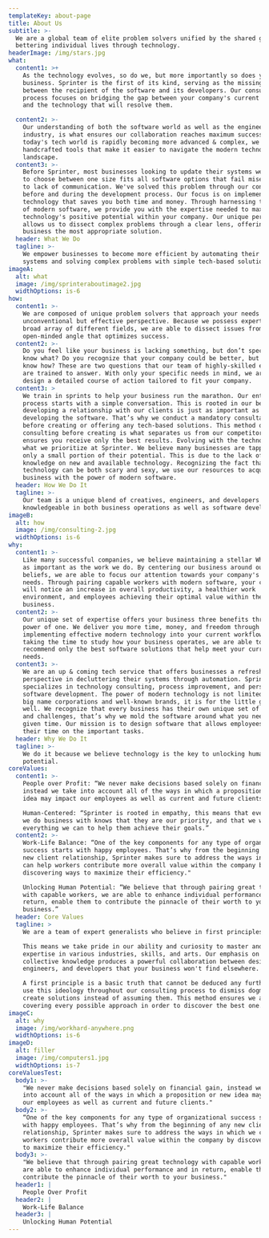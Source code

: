 ```yaml
---
templateKey: about-page
title: About Us
subtitle: >-
  We are a global team of elite problem solvers unified by the shared goal of
  bettering individual lives through technology.
headerImage: /img/stars.jpg
what:
  content1: >+
    As the technology evolves, so do we, but more importantly so does your
    business. Sprinter is the first of its kind, serving as the missing link
    between the recipient of the software and its developers. Our consulting
    process focuses on bridging the gap between your company's current struggles
    and the technology that will resolve them.

  content2: >-
    Our understanding of both the software world as well as the engineering
    industry, is what ensures our collaboration reaches maximum success. Because
    today's tech world is rapidly becoming more advanced & complex, we've
    handcrafted tools that make it easier to navigate the modern technological
    landscape. 
  content3: >-
    Before Sprinter, most businesses looking to update their systems were forced
    to choose between one size fits all software options that fail miserably due
    to lack of communication. We've solved this problem through our consulting
    before and during the development process. Our focus is on implementing new
    technology that saves you both time and money. Through harnessing the power
    of modern software, we provide you with the expertise needed to maximize
    technology's positive potential within your company. Our unique perspective
    allows us to dissect complex problems through a clear lens, offering your
    business the most appropriate solution. 
  header: What We Do
  tagline: >-
    We empower businesses to become more efficient by automating their current
    systems and solving complex problems with simple tech-based solutions. 
imageA:
  alt: what
  image: /img/sprinteraboutimage2.jpg
  widthOptions: is-6
how:
  content1: >-
    We are composed of unique problem solvers that approach your needs from an
    unconventional but effective perspective. Because we possess expertise in a
    broad array of different fields, we are able to dissect issues from an
    open-minded angle that optimizes success. 
  content2: >-
    Do you feel like your business is lacking something, but don’t specifically
    know what? Do you recognize that your company could be better, but don’t
    know how? These are two questions that our team of highly-skilled experts
    are trained to answer. With only your specific needs in mind, we are able to
    design a detailed course of action tailored to fit your company.
  content3: >
    We train in sprints to help your business run the marathon. Our entire
    process starts with a simple conversation. This is rooted in our belief that
    developing a relationship with our clients is just as important as
    developing the software. That’s why we conduct a mandatory consultation
    before creating or offering any tech-based solutions. This method of
    consulting before creating is what separates us from our competitors and
    ensures you receive only the best results. Evolving with the technology is
    what we prioritize at Sprinter. We believe many businesses are tapping into
    only a small portion of their potential. This is due to the lack of
    knowledge on new and available technology. Recognizing the fact that new
    technology can be both scary and sexy, we use our resources to acquaint your
    business with the power of modern software.
  header: How We Do It
  tagline: >-
    Our team is a unique blend of creatives, engineers, and developers who are
    knowledgeable in both business operations as well as software development.
imageB:
  alt: how
  image: /img/consulting-2.jpg
  widthOptions: is-6
why:
  content1: >-
    Like many successful companies, we believe maintaining a stellar Why is just
    as important as the work we do. By centering our business around our core
    beliefs, we are able to focus our attention towards your company's specific
    needs. Through pairing capable workers with modern software, your company
    will notice an increase in overall productivity, a healthier work
    environment, and employees achieving their optimal value within the
    business. 
  content2: >-
    Our unique set of expertise offers your business three benefits through the
    power of one. We deliver you more time, money, and freedom through
    implementing effective modern technology into your current workflow. Through
    taking the time to study how your business operates, we are able to
    recommend only the best software solutions that help meet your current
    needs. 
  content3: >-
    We are an up & coming tech service that offers businesses a refreshing
    perspective in decluttering their systems through automation. Sprinter
    specializes in technology consulting, process improvement, and personalized
    software development. The power of modern technology is not limited to only
    big name corporations and well-known brands, it is for the little guy as
    well. We recognize that every business has their own unique set of hurdles
    and challenges, that’s why we mold the software around what you need at any
    given time. Our mission is to design software that allows employees to focus
    their time on the important tasks. 
  header: Why We Do It
  tagline: >-
    We do it because we believe technology is the key to unlocking human
    potential.
coreValues:
  content1: >-
    People over Profit: “We never make decisions based solely on financial gain,
    instead we take into account all of the ways in which a proposition or new
    idea may impact our employees as well as current and future clients.”

    Human-Centered: “Sprinter is rooted in empathy, this means that every person
    we do business with knows that they are our priority, and that we will do
    everything we can to help them achieve their goals.”
  content2: >-
    Work-Life Balance: “One of the key components for any type of organizational
    success starts with happy employees. That’s why from the beginning of any
    new client relationship, Sprinter makes sure to address the ways in which we
    can help workers contribute more overall value within the company by
    discovering ways to maximize their efficiency."

    Unlocking Human Potential: “We believe that through pairing great technology
    with capable workers, we are able to enhance individual performance and in
    return, enable them to contribute the pinnacle of their worth to your
    business.”
  header: Core Values
  tagline: >
    We are a team of expert generalists who believe in first principles. 

    This means we take pride in our ability and curiosity to master and collect
    expertise in various industries, skills, and arts. Our emphasis on
    collective knowledge produces a powerful collaboration between designers,
    engineers, and developers that your business won't find elsewhere. 

    A first principle is a basic truth that cannot be deduced any further. We
    use this ideology throughout our consulting process to dismiss dogma and
    create solutions instead of assuming them. This method ensures we are
    covering every possible approach in order to discover the best one. 
imageC:
  alt: why
  image: /img/workhard-anywhere.png
  widthOptions: is-6
imageD:
  alt: filler
  image: /img/computers1.jpg
  widthOptions: is-7
coreValuesTest:
  body1: >-
    "We never make decisions based solely on financial gain, instead we take
    into account all of the ways in which a proposition or new idea may impact
    our employees as well as current and future clients."
  body2: >-
    “One of the key components for any type of organizational success starts
    with happy employees. That’s why from the beginning of any new client
    relationship, Sprinter makes sure to address the ways in which we can help
    workers contribute more overall value within the company by discovering ways
    to maximize their efficiency."
  body3: >-
    "We believe that through pairing great technology with capable workers, we
    are able to enhance individual performance and in return, enable them to
    contribute the pinnacle of their worth to your business."
  header1: |
    People Over Profit
  header2: |
    Work-Life Balance
  header3: |
    Unlocking Human Potential
---
```


